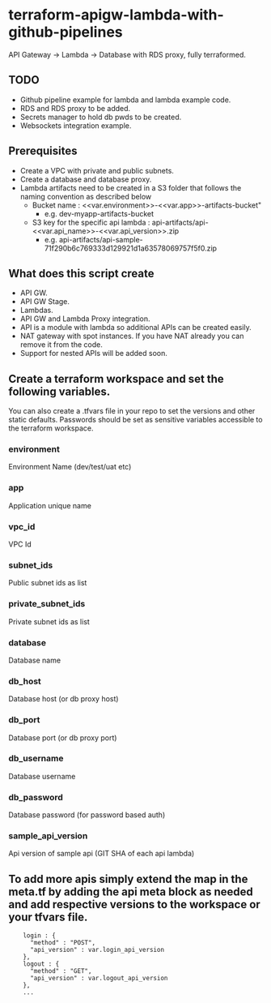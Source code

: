 # terraform-apigw-lambda-with-github-pipelines
API Gateway -> Lambda -> Database with RDS proxy, fully terraformed. 

## TODO
- Github pipeline example for lambda and lambda example code.
- RDS and RDS proxy to be added.
- Secrets manager to hold db pwds to be created.
- Websockets integration example.

## Prerequisites
- Create a VPC with private and public subnets.
- Create a database and database proxy.
- Lambda artifacts need to be created in a S3 folder that follows the naming convention as described below
  - Bucket name : <<var.environment>>-<<var.app>>-artifacts-bucket"
    - e.g. dev-myapp-artifacts-bucket
  - S3 key for the specific api lambda : api-artifacts/api-<<var.api_name>>-<<var.api_version>>.zip
    - e.g. api-artifacts/api-sample-71f290b6c769333d129921d1a63578069757f5f0.zip

## What does this script create
- API GW.
- API GW Stage.
- Lambdas.
- API GW and Lambda Proxy integration.
- API is a module with lambda so additional APIs can be created easily.
- NAT gateway with spot instances. If you have NAT already you can remove it from the code.
- Support for nested APIs will be added soon.


## Create a terraform workspace and set the following variables. 
You can also create a .tfvars file in your repo to set the versions and other static defaults. Passwords should be set as sensitive variables accessible to the terraform workspace.

### environment 
Environment Name (dev/test/uat etc)

### app
Application unique name

### vpc_id
VPC Id

### subnet_ids
Public subnet ids as list

### private_subnet_ids
Private subnet ids as list

### database
Database name

### db_host
Database host (or db proxy host)

### db_port
Database port (or db proxy port)

### db_username
Database username

### db_password
Database password (for password based auth)

### sample_api_version
Api version of sample api (GIT SHA of each api lambda)


## To add more apis simply extend the map in the meta.tf by adding the api meta block as needed and add respective versions to the workspace or your tfvars file.
```
    login : {
      "method" : "POST",
      "api_version" : var.login_api_version
    },
    logout : {
      "method" : "GET",
      "api_version" : var.logout_api_version
    },
    ...

```
